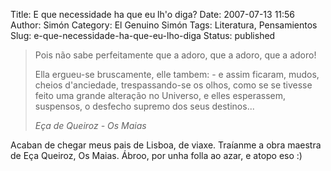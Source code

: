Title: E que necessidade ha que eu lh'o diga?
Date: 2007-07-13 11:56
Author: Simón
Category: El Genuino Simón
Tags: Literatura, Pensamientos
Slug: e-que-necessidade-ha-que-eu-lho-diga
Status: published

> Pois não sabe perfeitamente que a adoro, que a adoro, que a adoro!
>
> Ella ergueu-se bruscamente, elle tambem: - e assim ficaram, mudos,
> cheios d'anciedade, trespassando-se os olhos, como se se tivesse feito
> uma grande alteração no Universo, e elles esperassem, suspensos, o
> desfecho supremo dos seus destinos...  
>
> *Eça de Queiroz - Os Maias*

Acaban de chegar meus pais de Lisboa, de viaxe. Traíanme a obra maestra
de Eça Queiroz, Os Maias. Ábroo, por unha folla ao azar, e atopo eso :)
